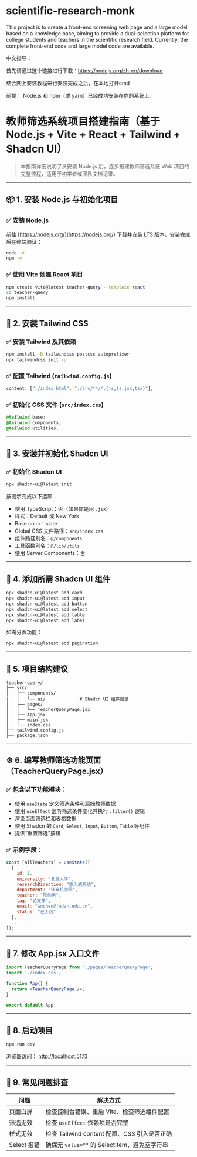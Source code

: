 # scientific-research-monk
This project is to create a front-end screening web page and a large model based on a knowledge base, aiming to provide a dual-selection platform for college students and teachers in the scientific research field. Currently, the complete front-end code and large model code are available.

中文指导：

首先请通过这个链接进行下载：https://nodejs.org/zh-cn/download

结合网上安装教程进行安装完成之后，在本地打开cmd

前提： Node.js 和 npm（或 yarn）已经成功安装在你的系统上。

# 教师筛选系统项目搭建指南（基于 Node.js + Vite + React + Tailwind + Shadcn UI）

> 本指南详细说明了从安装 Node.js 后，逐步搭建教师筛选系统 Web 项目的完整流程，适用于初学者或团队文档记录。

---

## 📦 1. 安装 Node.js 与初始化项目

### ✅ 安装 Node.js

前往 [https://nodejs.org/](https://nodejs.org/) 下载并安装 LTS 版本。安装完成后在终端验证：

```bash
node -v
npm -v
```

### ✅ 使用 Vite 创建 React 项目

```bash
npm create vite@latest teacher-query --template react
cd teacher-query
npm install
```

---

## 🧱 2. 安装 Tailwind CSS

### ✅ 安装 Tailwind 及其依赖

```bash
npm install -D tailwindcss postcss autoprefixer
npx tailwindcss init -p
```

### ✅ 配置 Tailwind (`tailwind.config.js`)

```js
content: ["./index.html", "./src/**/*.{js,ts,jsx,tsx}"],
```

### ✅ 初始化 CSS 文件 (`src/index.css`)

```css
@tailwind base;
@tailwind components;
@tailwind utilities;
```

---

## 🎨 3. 安装并初始化 Shadcn UI

### ✅ 初始化 Shadcn UI

```bash
npx shadcn-ui@latest init
```

按提示完成以下选项：

- 使用 TypeScript：否（如果你是用 `.jsx`）
- 样式：Default 或 New York
- Base color：slate
- Global CSS 文件路径：`src/index.css`
- 组件路径别名：`@/components`
- 工具函数别名：`@/lib/utils`
- 使用 Server Components：否

---

## 🧩 4. 添加所需 Shadcn UI 组件

```bash
npx shadcn-ui@latest add card
npx shadcn-ui@latest add input
npx shadcn-ui@latest add button
npx shadcn-ui@latest add select
npx shadcn-ui@latest add table
npx shadcn-ui@latest add label
```

如需分页功能：

```bash
npx shadcn-ui@latest add pagination
```

---

## 📁 5. 项目结构建议

```plaintext
teacher-query/
├── src/
│   ├── components/
│   │   └── ui/             # Shadcn UI 组件目录
│   ├── pages/
│   │   └── TeacherQueryPage.jsx
│   ├── App.jsx
│   ├── main.jsx
│   └── index.css
├── tailwind.config.js
├── package.json
```

---

## ⚙️ 6. 编写教师筛选功能页面（TeacherQueryPage.jsx）

### ✅ 包含以下功能模块：

- 使用 `useState` 定义筛选条件和原始教师数据
- 使用 `useEffect` 监听筛选条件变化并执行 `.filter()` 逻辑
- 渲染页面筛选栏和表格数据
- 使用 Shadcn 的 `Card`, `Select`, `Input`, `Button`, `Table` 等组件
- 提供“重置筛选”按钮

### ✅ 示例字段：

```js
const [allTeachers] = useState([
  {
    id: 1,
    university: "复旦大学",
    researchDirection: "嵌入式系统",
    department: "计算机学院",
    teacher: "陈伟男",
    tag: "论文多",
    email: "wnchen@fudan.edu.cn",
    status: "已上线"
  },
  ...
]);
```

---

## 🔗 7. 修改 App.jsx 入口文件

```jsx
import TeacherQueryPage from './pages/TeacherQueryPage';
import './index.css';

function App() {
  return <TeacherQueryPage />;
}

export default App;
```

---

## 🚀 8. 启动项目

```bash
npm run dev
```

浏览器访问： [http://localhost:5173](http://localhost:5173)

---

## 🧪 9. 常见问题排查

| 问题 | 解决方式 |
|------|----------|
| 页面白屏 | 检查控制台错误、重启 Vite、检查筛选组件配置 |
| 筛选无效 | 检查 `useEffect` 依赖项是否完整 |
| 样式无效 | 检查 Tailwind content 配置、CSS 引入是否正确 |
| Select 报错 | 确保无 `value=""` 的 SelectItem，避免空字符串 |

